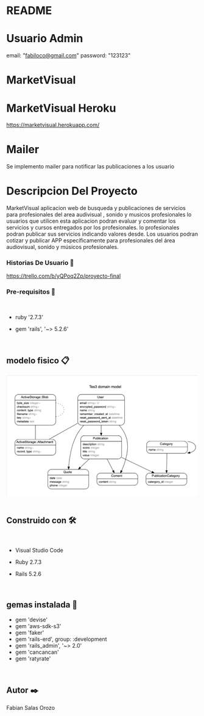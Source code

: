 # README

# Usuario Admin
 email: "fabiloco@gmail.com"
 password: "123123"
 
# MarketVisual

# MarketVisual Heroku
https://marketvisual.herokuapp.com/

# Mailer

Se implemento mailer para notificar las publicaciones a los usuario

# Descripcion Del Proyecto

MarketVisual
aplicacion web de busqueda y publicaciones de servicios para profesionales del area audivisual , sonido y musicos profesionales
lo usuarios que utilicen esta aplicacion podran evaluar y comentar los servicios y cursos entregados por los profesionales.
lo profesionales podran publicar sus servicios indicando valores desde.
Los usuarios podran cotizar y publicar
APP específicamente para profesionales del área audiovisual, sonido y músicos profesionales.

### Historias De Usuario 🚀

https://trello.com/b/yQPoq2Zp/proyecto-final

### Pre-requisitos 🚀

​

* ruby '2.7.3'

* gem 'rails', '~> 5.2.6'

​

## modelo fisico 📋

​​![Modelo conceptual](https://github.com/Alonsorozco/imagenes/blob/main/Captura%20de%20Pantalla%202021-11-29%20a%20la(s)%2000.40.18.png?raw=true)
​

## Construido con 🛠️

​
* Visual Studio Code

* Ruby 2.7.3

* Rails 5.2.6

​

## gemas instalada 📌

* gem 'devise'
* gem 'aws-sdk-s3'
* gem 'faker'
* gem 'rails-erd', group: :development
* gem 'rails_admin', '~> 2.0'
* gem 'cancancan'
* gem 'ratyrate'
​





​

## Autor ✒️

Fabian Salas Orozo